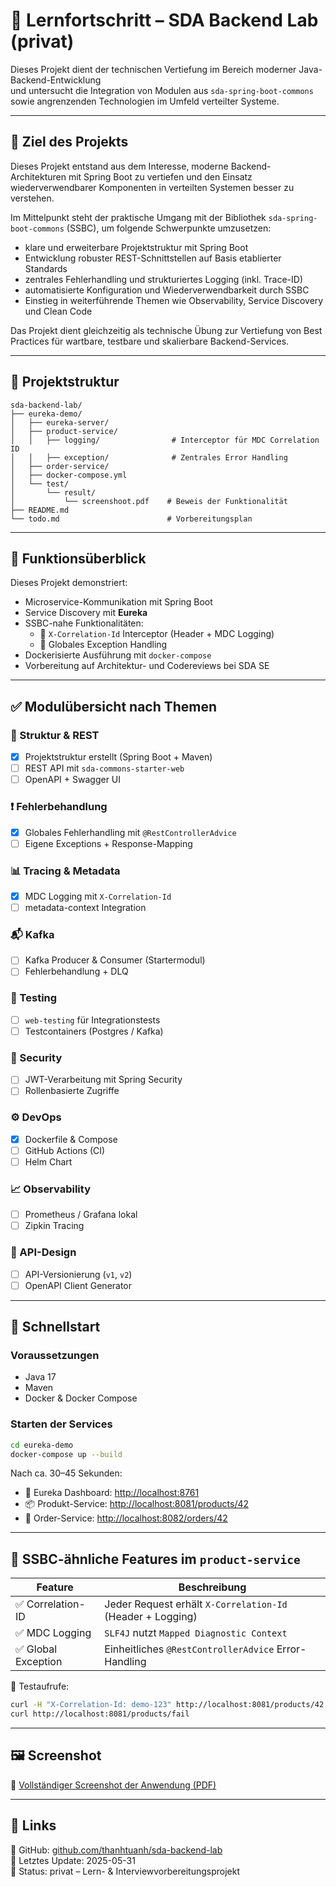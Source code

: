 # 🧠 Lernfortschritt – SDA Backend Lab (privat)

Dieses Projekt dient der technischen Vertiefung im Bereich moderner Java-Backend-Entwicklung  
und untersucht die Integration von Modulen aus `sda-spring-boot-commons` sowie angrenzenden Technologien im Umfeld verteilter Systeme.

---

## 🚀 Ziel des Projekts

Dieses Projekt entstand aus dem Interesse, moderne Backend-Architekturen mit Spring Boot zu vertiefen und den Einsatz wiederverwendbarer Komponenten in verteilten Systemen besser zu verstehen.

Im Mittelpunkt steht der praktische Umgang mit der Bibliothek `sda-spring-boot-commons` (SSBC), um folgende Schwerpunkte umzusetzen:

- klare und erweiterbare Projektstruktur mit Spring Boot
- Entwicklung robuster REST-Schnittstellen auf Basis etablierter Standards
- zentrales Fehlerhandling und strukturiertes Logging (inkl. Trace-ID)
- automatisierte Konfiguration und Wiederverwendbarkeit durch SSBC
- Einstieg in weiterführende Themen wie Observability, Service Discovery und Clean Code

Das Projekt dient gleichzeitig als technische Übung zur Vertiefung von Best Practices für wartbare, testbare und skalierbare Backend-Services.

---

## 📁 Projektstruktur

```
sda-backend-lab/
├── eureka-demo/
│   ├── eureka-server/
│   ├── product-service/
│   │   ├── logging/                # Interceptor für MDC Correlation ID
│   │   ├── exception/              # Zentrales Error Handling
│   ├── order-service/
│   ├── docker-compose.yml
│   └── test/
│       └── result/
│           └── screenshoot.pdf    # Beweis der Funktionalität
├── README.md
└── todo.md                        # Vorbereitungsplan
```

---

## 📌 Funktionsüberblick

Dieses Projekt demonstriert:

- Microservice-Kommunikation mit Spring Boot
- Service Discovery mit **Eureka**
- SSBC-nahe Funktionalitäten:
  - 📌 `X-Correlation-Id` Interceptor (Header + MDC Logging)
  - 📌 Globales Exception Handling
- Dockerisierte Ausführung mit `docker-compose`
- Vorbereitung auf Architektur- und Codereviews bei SDA SE

---

## ✅ Modulübersicht nach Themen

### 🧱 Struktur & REST
- [x] Projektstruktur erstellt (Spring Boot + Maven)
- [ ] REST API mit `sda-commons-starter-web`
- [ ] OpenAPI + Swagger UI

### ❗ Fehlerbehandlung
- [x] Globales Fehlerhandling mit `@RestControllerAdvice`
- [ ] Eigene Exceptions + Response-Mapping

### 📊 Tracing & Metadata
- [x] MDC Logging mit `X-Correlation-Id`
- [ ] metadata-context Integration

### 📬 Kafka
- [ ] Kafka Producer & Consumer (Startermodul)
- [ ] Fehlerbehandlung + DLQ

### 🧪 Testing
- [ ] `web-testing` für Integrationstests
- [ ] Testcontainers (Postgres / Kafka)

### 🔐 Security
- [ ] JWT-Verarbeitung mit Spring Security
- [ ] Rollenbasierte Zugriffe

### ⚙️ DevOps
- [x] Dockerfile & Compose
- [ ] GitHub Actions (CI)
- [ ] Helm Chart

### 📈 Observability
- [ ] Prometheus / Grafana lokal
- [ ] Zipkin Tracing

### 🔄 API-Design
- [ ] API-Versionierung (`v1`, `v2`)
- [ ] OpenAPI Client Generator

---

## 🚀 Schnellstart

### Voraussetzungen

- Java 17
- Maven
- Docker & Docker Compose

### Starten der Services

```bash
cd eureka-demo
docker-compose up --build
```

Nach ca. 30–45 Sekunden:

- 🔗 Eureka Dashboard: [http://localhost:8761](http://localhost:8761)
- 📦 Produkt-Service: [http://localhost:8081/products/42](http://localhost:8081/products/42)
- 🧾 Order-Service: [http://localhost:8082/orders/42](http://localhost:8082/orders/42)

---

## 🧩 SSBC-ähnliche Features im `product-service`

| Feature              | Beschreibung                                                  |
|----------------------|---------------------------------------------------------------|
| ✅ Correlation-ID     | Jeder Request erhält `X-Correlation-Id` (Header + Logging)    |
| ✅ MDC Logging        | `SLF4J` nutzt `Mapped Diagnostic Context`                     |
| ✅ Global Exception   | Einheitliches `@RestControllerAdvice` Error-Handling          |

🧪 Testaufrufe:

```bash
curl -H "X-Correlation-Id: demo-123" http://localhost:8081/products/42
curl http://localhost:8081/products/fail
```

---

## 🖼️ Screenshot

📄 [Vollständiger Screenshot der Anwendung (PDF)](./eureka-demo/test/result/screenshoot.pdf)

---

## 🔗 Links

📁 GitHub: [github.com/thanhtuanh/sda-backend-lab](https://github.com/thanhtuanh/sda-backend-lab)  
📝 Letztes Update: 2025-05-31  
🔐 Status: privat – Lern- & Interviewvorbereitungsprojekt
